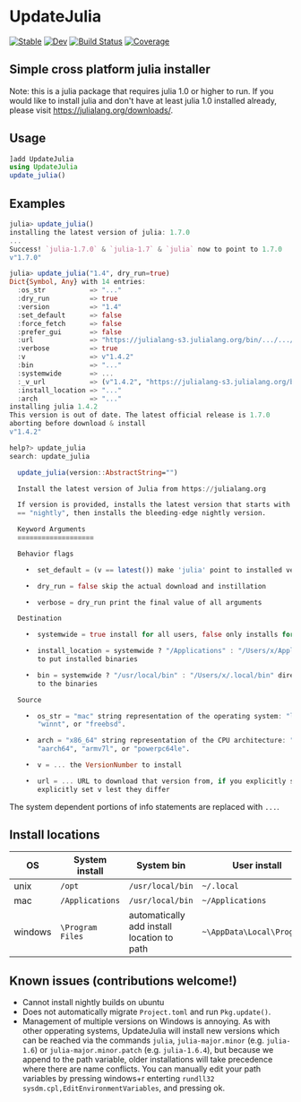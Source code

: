 # UpdateJulia

[![Stable](https://img.shields.io/badge/docs-stable-blue.svg)](https://LilithHafner.github.io/UpdateJulia.jl/stable)
[![Dev](https://img.shields.io/badge/docs-dev-blue.svg)](https://LilithHafner.github.io/UpdateJulia.jl/dev)
[![Build Status](https://github.com/LilithHafner/UpdateJulia.jl/actions/workflows/CI.yml/badge.svg?branch=main)](https://github.com/LilithHafner/UpdateJulia.jl/actions/workflows/CI.yml?query=branch%3Amain)
[![Coverage](https://codecov.io/gh/LilithHafner/UpdateJulia.jl/branch/main/graph/badge.svg)](https://codecov.io/gh/LilithHafner/UpdateJulia.jl)

## Simple cross platform julia installer

Note: this is a julia package that requires julia 1.0 or higher to run. If you would like to install julia and don't have at least julia 1.0 installed already, please visit https://julialang.org/downloads/.

## Usage
```jl
]add UpdateJulia
using UpdateJulia
update_julia()
```

## Examples
```julia
julia> update_julia()
installing the latest version of julia: 1.7.0
...
Success! `julia-1.7.0` & `julia-1.7` & `julia` now to point to 1.7.0
v"1.7.0"

julia> update_julia("1.4", dry_run=true)
Dict{Symbol, Any} with 14 entries:
  :os_str           => "..."
  :dry_run          => true
  :version          => "1.4"
  :set_default      => false
  :force_fetch      => false
  :prefer_gui       => false
  :url              => "https://julialang-s3.julialang.org/bin/.../.../1.4/julia-1.4.2-..."
  :verbose          => true
  :v                => v"1.4.2"
  :bin              => "..."
  :systemwide       => ...
  :_v_url           => (v"1.4.2", "https://julialang-s3.julialang.org/bin/.../.../1.4/ju…")
  :install_location => "..."
  :arch             => "..."
installing julia 1.4.2
This version is out of date. The latest official release is 1.7.0
aborting before download & install
v"1.4.2"

help?> update_julia
search: update_julia

  update_julia(version::AbstractString="")

  Install the latest version of Julia from https://julialang.org

  If version is provided, installs the latest version that starts with version. If version
  == "nightly", then installs the bleeding-edge nightly version.

  Keyword Arguments
  ≡≡≡≡≡≡≡≡≡≡≡≡≡≡≡≡≡≡≡

  Behavior flags

    •  set_default = (v == latest()) make 'julia' point to installed version.

    •  dry_run = false skip the actual download and instillation

    •  verbose = dry_run print the final value of all arguments

  Destination

    •  systemwide = true install for all users, false only installs for current user.

    •  install_location = systemwide ? "/Applications" : "/Users/x/Applications" directory
       to put installed binaries

    •  bin = systemwide ? "/usr/local/bin" : "/Users/x/.local/bin" directory to store links
       to the binaries

  Source

    •  os_str = "mac" string representation of the operating system: "linux", "mac",
       "winnt", or "freebsd".

    •  arch = "x86_64" string representation of the CPU architecture: "x86_64", "i686",
       "aarch64", "armv7l", or "powerpc64le".

    •  v = ... the VersionNumber to install

    •  url = ... URL to download that version from, if you explicitly set url, also
       explicitly set v lest they differ
```
The system dependent portions of info statements are replaced with `...`.

## Install locations

OS     | System install  | System bin                                | User install              | User bin
-------|-----------------|-------------------------------------------|---------------------------|----------
unix   | `/opt`          | `/usr/local/bin`                          | `~/.local   `             | `~/.local/bin`
mac    | `/Applications` | `/usr/local/bin`                          | `~/Applications`          | `~/.local/bin`
windows| `\Program Files`| automatically add install location to path| `~\AppData\Local\Programs`| automatically add install location to path

## Known issues (contributions welcome!)
- Cannot install nightly builds on ubuntu
- Does not automatically migrate `Project.toml` and run `Pkg.update()`.
- Management of multiple versions on Windows is annoying. As with other opperating systems, UpdateJulia will install new versions which can be reached via the commands `julia`, `julia-major.minor` (e.g. `julia-1.6`) or `julia-major.minor.patch` (e.g. `julia-1.6.4`), but because we append to the path variable, older installations will take precedence where there are name conflicts. You can manually edit your path variables by pressing windows+r enterting `rundll32 sysdm.cpl,EditEnvironmentVariables`, and pressing ok.
